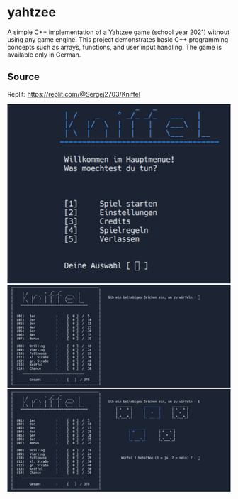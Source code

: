 # yahtzee
A simple C++ implementation of a Yahtzee game (school year 2021) without using any game engine. This project demonstrates basic C++ programming concepts such as arrays, functions, and user input handling. The game is available only in German.

## Source
Replit: https://replit.com/@Sergej2703/Kniffel

![Menu](readme-assets/mainmenue.png)
![GameStart](readme-assets/firststep.png)
![Game](readme-assets/game.png)
